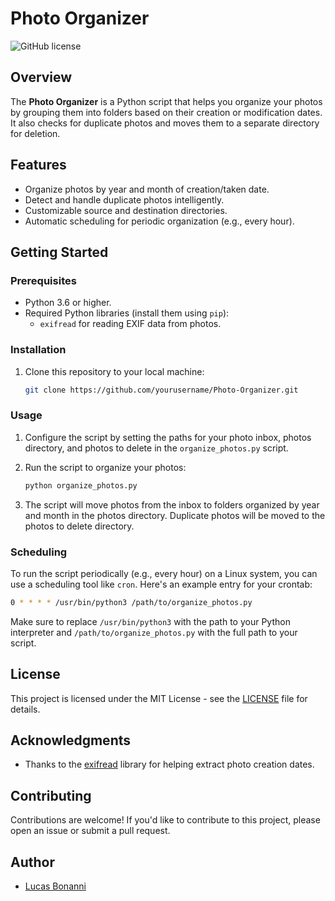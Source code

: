 # Photo Organizer

![GitHub license](https://img.shields.io/badge/license-MIT-blue.svg)

## Overview

The **Photo Organizer** is a Python script that helps you organize your photos by grouping them into folders based on their creation or modification dates. It also checks for duplicate photos and moves them to a separate directory for deletion.

## Features

- Organize photos by year and month of creation/taken date.
- Detect and handle duplicate photos intelligently.
- Customizable source and destination directories.
- Automatic scheduling for periodic organization (e.g., every hour).

## Getting Started

### Prerequisites

- Python 3.6 or higher.
- Required Python libraries (install them using `pip`):
  - `exifread` for reading EXIF data from photos.

### Installation

1. Clone this repository to your local machine:

   ```bash
   git clone https://github.com/yourusername/Photo-Organizer.git
   ```

### Usage

1. Configure the script by setting the paths for your photo inbox, photos directory, and photos to delete in the `organize_photos.py` script.

2. Run the script to organize your photos:

   ```bash
   python organize_photos.py
   ```

3. The script will move photos from the inbox to folders organized by year and month in the photos directory. Duplicate photos will be moved to the photos to delete directory.

### Scheduling

To run the script periodically (e.g., every hour) on a Linux system, you can use a scheduling tool like `cron`. Here's an example entry for your crontab:

```bash
0 * * * * /usr/bin/python3 /path/to/organize_photos.py
```

Make sure to replace `/usr/bin/python3` with the path to your Python interpreter and `/path/to/organize_photos.py` with the full path to your script.

## License

This project is licensed under the MIT License - see the [LICENSE](LICENSE) file for details.

## Acknowledgments

- Thanks to the [exifread](https://pypi.org/project/ExifRead/) library for helping extract photo creation dates.

## Contributing

Contributions are welcome! If you'd like to contribute to this project, please open an issue or submit a pull request.

## Author

- [Lucas Bonanni](https://github.com/lucasbonanni)

